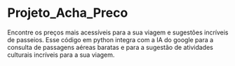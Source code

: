 # Projeto_Acha_Preco
Encontre os preços mais acessíveis para a sua viagem e sugestões incríveis de passeios. Esse código em python integra com a IA do google para a consulta de passagens aéreas baratas e para a sugestão de atividades culturais incríveis para a sua viagem. 
